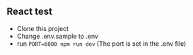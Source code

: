 ## React test
- Clone this project
- Change .env.sample to .env
- run `PORT=6000 npm run dev` (The port is set in the .env file)